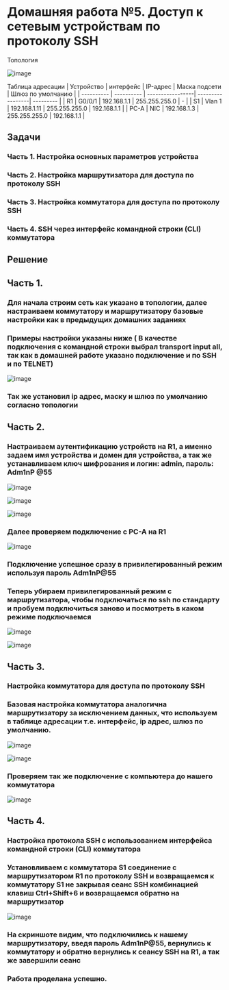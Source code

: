 # Домашняя работа №5. Доступ к сетевым устройствам по протоколу SSH
  Топология

![image](https://github.com/user-attachments/assets/3e3a3bd7-c022-43f2-8804-b3c853c16733)

Таблица адресации
| Устройство | интерфейс | IP-адрес | Маска подсети | Шлюз по умолчанию |
| ---------- | ---------- | -----------------| -----------------| --------- |
| R1 | G0/0/1 | 192.168.1.1 | 255.255.255.0 | - |
| S1 | Vlan 1 | 192.168.1.11 | 255.255.255.0 | 192.168.1.1 |
| PC-A | NIC | 192.168.1.3 | 255.255.255.0 | 192.168.1.1 |

## Задачи
### Часть 1. Настройка основных параметров устройства
### Часть 2. Настройка маршрутизатора для доступа по протоколу SSH
### Часть 3. Настройка коммутатора для доступа по протоколу SSH
### Часть 4. SSH через интерфейс командной строки (CLI) коммутатора

## Решение
## Часть 1.
### Для начала строим сеть как указано в топологии, далее настраиваем коммутатору и маршрутизатору базовые настройки как в предыдущих домашних заданиях
### Примеры настройки указаны ниже ( В качестве подключения с командной строки выбрал transport input all, так как в домашней работе указано подключение и по SSH и по TELNET)

![image](https://github.com/user-attachments/assets/ff02f3ff-5f00-4b58-9a06-4f0a69644078)

### Так же установил ip адрес, маску и шлюз по умолчанию согласно топологии
## Часть 2.
### Настраиваем аутентификацию устройств на R1, а именно задаем имя устройства и домен для устройства, а так же устанавливаем ключ шифрования и логин: admin, пароль: Adm1nP @55 
![image](https://github.com/user-attachments/assets/7a0bd1c2-9665-44f1-ab29-579324a6b1f9)

![image](https://github.com/user-attachments/assets/17d5db55-8b84-4254-87a7-ef631c051931)


![image](https://github.com/user-attachments/assets/8f91fd66-a082-4988-be68-571b8f9c3382)

### Далее проверяем подключение с PC-A на R1 


![image](https://github.com/user-attachments/assets/d9917037-5d8d-4deb-8c0b-437a9b849e44)

### Подключение успешное сразу в привилегированный режим используя пароль Adm1nP@55
### Теперь убираем привилегированный режим с маршрутизатора, чтобы подключаться по ssh по стандарту и пробуем подключиться заново и посмотреть в каком режиме подключаемся 

![image](https://github.com/user-attachments/assets/d15ad999-6fda-4d0c-b180-a53b521c76f2)


![image](https://github.com/user-attachments/assets/09a36a05-9dbd-4a0e-af8e-72947fe90ec2)

## Часть 3.
### Настройка коммутатора для доступа по протоколу SSH
### Базовая настройка коммутатора аналогична маршрутизатору за исключением данных, что используем в таблице адресации т.е. интерфейс, ip адрес, шлюз по умолчанию.

![image](https://github.com/user-attachments/assets/56835365-46f7-418e-b3a1-5a134ee4f56c)


![image](https://github.com/user-attachments/assets/59330c34-4078-424c-a6d9-d4c0a8ef4d78)

### Проверяем так же подключение с компьютера до нашего коммутатора


![image](https://github.com/user-attachments/assets/e34cce0f-c220-4a67-a5d2-9356bcf910ac)


## Часть 4.
### Настройка протокола SSH с использованием интерфейса командной строки (CLI) коммутатора
### Установливаем с коммутатора S1 соединение с маршрутизатором R1 по протоколу SSH и возвращаемся к коммутатору S1 не закрывая сеанс SSH комбинацией клавиш Ctrl+Shift+6 и возвращаемся обратно на маршрутизатор 


![image](https://github.com/user-attachments/assets/3c8c454a-95d4-4bdf-8964-2c82296a712f)
### На скриншоте видим, что подключились к нашему маршрутизатору, введя пароль Adm1nP@55, вернулись к коммутатору и обратно вернулись к сеансу SSH на R1, а так же завершили сеанс
### Работа проделана успешно.











